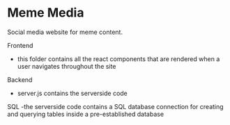 # Meme Media
Social media website for meme content.

Frontend
- this folder contains all the react components that are rendered when a user navigates throughout the site

Backend
- server.js contains the serverside code

SQL
-the serverside code contains a SQL database connection for creating and querying tables inside a pre-established database
